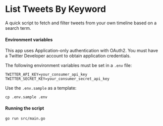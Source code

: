 # List Tweets By Keyword

A quick script to fetch and filter tweets from your own timeline based on a search term.

#### Environment variables

This app uses Application-only authentication with OAuth2. You must have a Twitter Developer account to obtain application credentials.

The following environment variables must be set in a `.env` file:

    TWITTER_API_KEY=your_consumer_api_key
    TWITTER_SECRET_KEY=your_consumer_secret_api_key

Use the `.env.sample` as a template:

    cp .env.sample .env

#### Running the script

    go run src/main.go
